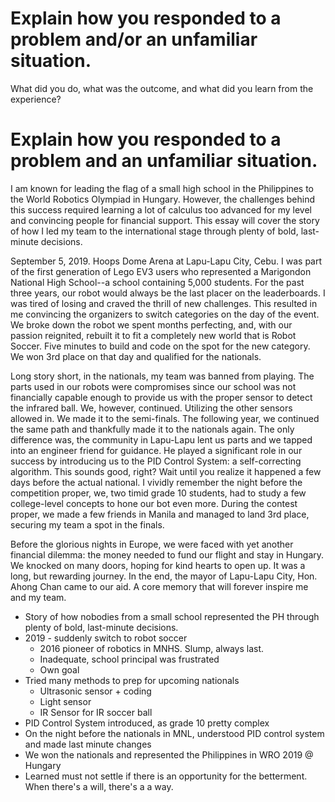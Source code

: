 # Explain how you responded to a problem and/or an unfamiliar situation.

What did you do, what was the outcome, and what did you learn from the experience?

# Explain how you responded to a problem and an unfamiliar situation.

I am known for leading the flag of a small high school in the Philippines to the World Robotics Olympiad in Hungary. However, the challenges behind this success required learning a lot of calculus too advanced for my level and convincing people for financial support. This essay will cover the story of how I led my team to the international stage through plenty of bold, last-minute decisions.

September 5, 2019. Hoops Dome Arena at Lapu-Lapu City, Cebu. I was part of the first generation of Lego EV3 users who represented a Marigondon National High School--a school containing 5,000 students. For the past three years, our robot would always be the last placer on the leaderboards. I was tired of losing and craved the thrill of new challenges. This resulted in me convincing the organizers to switch categories on the day of the event. We broke down the robot we spent months perfecting, and, with our passion reignited, rebuilt it to fit a completely new world that is Robot Soccer. Five minutes to build and code on the spot for the new category. We won 3rd place on that day and qualified for the nationals.

Long story short, in the nationals, my team was banned from playing. The parts used in our robots were compromises since our school was not financially capable enough to provide us with the proper sensor to detect the infrared ball. We, however, continued. Utilizing the other sensors allowed in. We made it to the semi-finals. The following year, we continued the same path and thankfully made it to the nationals again. The only difference was, the community in Lapu-Lapu lent us parts and we tapped into an engineer friend for guidance. He played a significant role in our success by introducing us to the PID Control System: a self-correcting algorithm. This sounds good, right? Wait until you realize it happened a few days before the actual national. I vividly remember the night before the competition proper, we, two timid grade 10 students, had to study a few college-level concepts to hone our bot even more. During the contest proper, we made a few friends in Manila and managed to land 3rd place, securing my team a spot in the finals.

Before the glorious nights in Europe, we were faced with yet another financial dilemma: the money needed to fund our flight and stay in Hungary. We knocked on many doors, hoping for kind hearts to open up. It was a long, but rewarding journey. In the end, the mayor of Lapu-Lapu City, Hon. Ahong Chan came to our aid. A core memory that will forever inspire me and my team.

- Story of how nobodies from a small school represented the PH through plenty of bold, last-minute decisions.
- 2019 - suddenly switch to robot soccer
    - 2016 pioneer of robotics in MNHS. Slump, always last.
    - Inadequate, school principal was frustrated
    - Own goal
- Tried many methods to prep for upcoming nationals
    - Ultrasonic sensor + coding
    - Light sensor
    - IR Sensor for IR soccer ball
- PID Control System introduced, as grade 10 pretty complex
- On the night before the nationals in MNL, understood PID control system and made last minute changes
- We won the nationals and represented the Philippines in WRO 2019 @ Hungary
- Learned must not settle if there is an opportunity for the betterment. When there's a will, there's a a way.